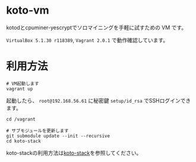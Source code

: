 # koto-vm

kotodとcpuminer-yescryptでソロマイニングを手軽に試すための VM です。

`VirtualBox 5.1.30 r118389`, `Vagrant 2.0.1` で動作確認しています。

# 利用方法

```
# VM起動します
vagrant up
```

起動したら、 `root@192.168.56.61` に秘密鍵 `setup/id_rsa` でSSHログインできます。

```
cd /vagrant

# サブモジュールを更新します
git submodule update --init --recursive
cd koto-stack
```

koto-stackの利用方法は[koto-stack](https://github.com/akrfjmt/koto-stack)を参照してください。

